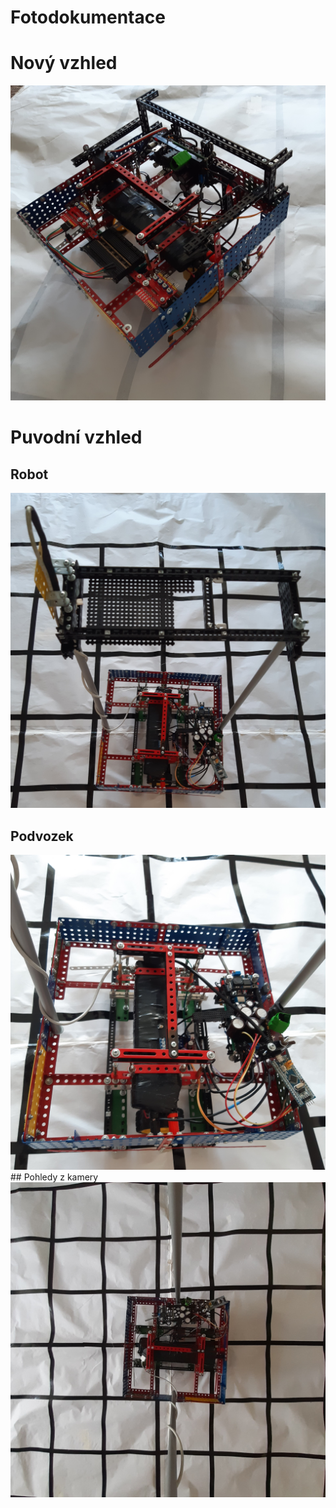 # Fotodokumentace
# Nový vzhled

<img src = "Vzhled1_6.jpg">

# Puvodní vzhled
## Robot
<img src = "CelyRobot.jpg">

## Podvozek

<img src = "Podvozek.jpg">
## Pohledy z kamery

<img src = "PohledZKamery.jpg">